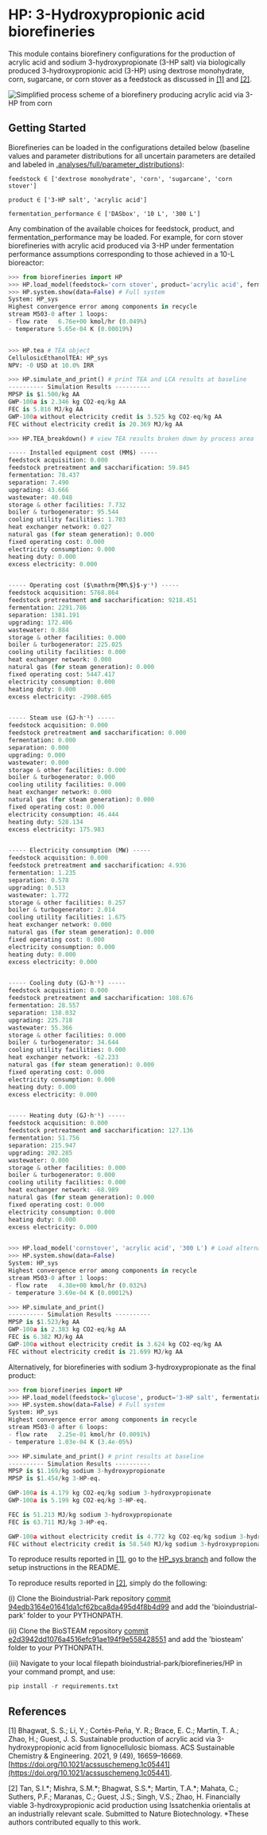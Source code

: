 # HP: 3-Hydroxypropionic acid biorefineries

This module contains biorefinery configurations for the production of 
acrylic acid and sodium 3-hydroxypropionate (3-HP salt) via biologically produced 
3-hydroxypropionic acid (3-HP) using dextrose monohydrate, corn, sugarcane, or
corn stover as a feedstock as discussed in [[1]](#1) and [[2]](#2).

![Simplified process scheme of a biorefinery producing acrylic acid via 3-HP from corn](https://github.com/BioSTEAMDevelopmentGroup/Bioindustrial-Park/blob/master/biorefineries/HP/images/HP_sys_corn_acrylic_simplified_process_scheme.png)

Getting Started
---------------

Biorefineries can be loaded in the configurations detailed below
(baseline values and parameter distributions for all uncertain parameters are detailed and labeled in [.analyses/full/parameter_distributions](https://github.com/BioSTEAMDevelopmentGroup/Bioindustrial-Park/tree/master/biorefineries/HP/analyses/full/parameter_distributions)):

```
feedstock ∈ ['dextrose monohydrate', 'corn', 'sugarcane', 'corn stover']

product ∈ ['3-HP salt', 'acrylic acid']

fermentation_performance ∈ ['DASbox', '10 L', '300 L']
```


Any combination of the available choices for feedstock, product, and fermentation_performance may be loaded.
For example, for corn stover biorefineries with acrylic acid produced via 3-HP under fermentation
performance assumptions corresponding to those achieved in a 10-L bioreactor:

```python
>>> from biorefineries import HP
>>> HP.load_model(feedstock='corn stover', product='acrylic acid', fermentation_performance='10 L')
>>> HP.system.show(data=False) # Full system
System: HP_sys
Highest convergence error among components in recycle
stream M503-0 after 1 loops:
- flow rate   6.76e+00 kmol/hr (0.049%)
- temperature 5.65e-04 K (0.00019%)


>>> HP.tea # TEA object
CellulosicEthanolTEA: HP_sys
NPV: -0 USD at 10.0% IRR

>>> HP.simulate_and_print() # print TEA and LCA results at baseline
---------- Simulation Results ----------
MPSP is $1.500/kg AA
GWP-100a is 2.346 kg CO2-eq/kg AA
FEC is 5.816 MJ/kg AA
GWP-100a without electricity credit is 3.525 kg CO2-eq/kg AA
FEC without electricity credit is 20.369 MJ/kg AA

>>> HP.TEA_breakdown() # view TEA results broken down by process area

----- Installed equipment cost (MM$) -----
feedstock acquisition: 0.000
feedstock pretreatment and saccharification: 59.845
fermentation: 78.437
separation: 7.490
upgrading: 43.666
wastewater: 40.048
storage & other facilities: 7.732
boiler & turbogenerator: 95.544
cooling utility facilities: 1.703
heat exchanger network: 0.027
natural gas (for steam generation): 0.000
fixed operating cost: 0.000
electricity consumption: 0.000
heating duty: 0.000
excess electricity: 0.000


----- Operating cost ($\mathrm{MM\$}$·y⁻¹) -----
feedstock acquisition: 5768.864
feedstock pretreatment and saccharification: 9218.451
fermentation: 2291.786
separation: 1381.191
upgrading: 172.406
wastewater: 0.884
storage & other facilities: 0.000
boiler & turbogenerator: 225.025
cooling utility facilities: 0.000
heat exchanger network: 0.000
natural gas (for steam generation): 0.000
fixed operating cost: 5447.417
electricity consumption: 0.000
heating duty: 0.000
excess electricity: -2908.605


----- Steam use (GJ·h⁻¹) -----
feedstock acquisition: 0.000
feedstock pretreatment and saccharification: 0.000
fermentation: 0.000
separation: 0.000
upgrading: 0.000
wastewater: 0.000
storage & other facilities: 0.000
boiler & turbogenerator: 0.000
cooling utility facilities: 0.000
heat exchanger network: 0.000
natural gas (for steam generation): 0.000
fixed operating cost: 0.000
electricity consumption: 46.444
heating duty: 528.134
excess electricity: 175.983


----- Electricity consumption (MW) -----
feedstock acquisition: 0.000
feedstock pretreatment and saccharification: 4.936
fermentation: 1.235
separation: 0.578
upgrading: 0.513
wastewater: 1.772
storage & other facilities: 0.257
boiler & turbogenerator: 2.014
cooling utility facilities: 1.675
heat exchanger network: 0.000
natural gas (for steam generation): 0.000
fixed operating cost: 0.000
electricity consumption: 0.000
heating duty: 0.000
excess electricity: 0.000


----- Cooling duty (GJ·h⁻¹) -----
feedstock acquisition: 0.000
feedstock pretreatment and saccharification: 108.676
fermentation: 28.557
separation: 138.032
upgrading: 225.718
wastewater: 55.366
storage & other facilities: 0.000
boiler & turbogenerator: 34.644
cooling utility facilities: 0.000
heat exchanger network: -62.233
natural gas (for steam generation): 0.000
fixed operating cost: 0.000
electricity consumption: 0.000
heating duty: 0.000
excess electricity: 0.000


----- Heating duty (GJ·h⁻¹) -----
feedstock acquisition: 0.000
feedstock pretreatment and saccharification: 127.136
fermentation: 51.756
separation: 215.947
upgrading: 202.285
wastewater: 0.000
storage & other facilities: 0.000
boiler & turbogenerator: 0.000
cooling utility facilities: 0.000
heat exchanger network: -68.989
natural gas (for steam generation): 0.000
fixed operating cost: 0.000
electricity consumption: 0.000
heating duty: 0.000
excess electricity: 0.000


>>> HP.load_model('cornstover', 'acrylic acid', '300 L') # Load alternative fermentation performance
>>> HP.system.show(data=False)
System: HP_sys
Highest convergence error among components in recycle
stream M503-0 after 1 loops:
- flow rate   4.38e+00 kmol/hr (0.032%)
- temperature 3.69e-04 K (0.00012%)

>>> HP.simulate_and_print()
---------- Simulation Results ----------
MPSP is $1.523/kg AA
GWP-100a is 2.383 kg CO2-eq/kg AA
FEC is 6.382 MJ/kg AA
GWP-100a without electricity credit is 3.624 kg CO2-eq/kg AA
FEC without electricity credit is 21.699 MJ/kg AA

```

Alternatively, for biorefineries with sodium 3-hydroxypropionate as the final product:

```python
>>> from biorefineries import HP
>>> HP.load_model(feedstock='glucose', product='3-HP salt', fermentation_performance='DASbox')
>>> HP.system.show(data=False) # Full system
System: HP_sys
Highest convergence error among components in recycle
stream M503-0 after 6 loops:
- flow rate   2.25e-01 kmol/hr (0.0091%)
- temperature 1.03e-04 K (3.4e-05%)

>>> HP.simulate_and_print() # print results at baseline
---------- Simulation Results ----------
MPSP is $1.169/kg sodium 3-hydroxypropionate
MPSP is $1.454/kg 3-HP-eq.

GWP-100a is 4.179 kg CO2-eq/kg sodium 3-hydroxypropionate
GWP-100a is 5.199 kg CO2-eq/kg 3-HP-eq.

FEC is 51.213 MJ/kg sodium 3-hydroxypropionate
FEC is 63.711 MJ/kg 3-HP-eq.

GWP-100a without electricity credit is 4.772 kg CO2-eq/kg sodium 3-hydroxypropionate
FEC without electricity credit is 58.540 MJ/kg sodium 3-hydroxypropionate
```

To reproduce results reported in [[1]](#1), go to the [HP_sys branch](https://github.com/BioSTEAMDevelopmentGroup/Bioindustrial-Park/tree/HP_sys/BioSTEAM%202.x.x/biorefineries/HP) and follow the setup instructions in the README.

To reproduce results reported in [[2]](#2), simply do the following:

(i) Clone the Bioindustrial-Park repository [commit 94edb3164e01641da1cf62bca8da495d4f8b4d99](https://github.com/BioSTEAMDevelopmentGroup/Bioindustrial-Park/tree/94edb3164e01641da1cf62bca8da495d4f8b4d99/biorefineries/HP) and add the 'bioindustrial-park' folder to your PYTHONPATH.

(ii) Clone the BioSTEAM repository [commit e2d3942dd1076a4516efc91ae194f9e558428551](https://github.com/BioSTEAMDevelopmentGroup/biosteam/tree/e2d3942dd1076a4516efc91ae194f9e558428551)
and add the 'biosteam' folder to your PYTHONPATH.

(iii) Navigate to your local filepath bioindustrial-park/biorefineries/HP
     in your command prompt, and use:

```python
pip install -r requirements.txt
```

## References
<a id="1">[1]</a> 
    Bhagwat, S. S.; Li, Y.; Cortés-Peña, Y. R.; Brace, E. C.; Martin, T. A.; Zhao, H.; Guest, J. S. Sustainable production of acrylic acid via 3-hydroxypropionic acid from lignocellulosic biomass. ACS Sustainable Chemistry & Engineering. 2021, 9 (49), 16659–16669. [https://doi.org/10.1021/acssuschemeng.1c05441](https://doi.org/10.1021/acssuschemeng.1c05441).

<a id="2">[2]</a> 
    Tan, S.I.\*; Mishra, S.M.\*; Bhagwat, S.S.\*; Martin, T.A.\*; Mahata, C.; Suthers, P.F.; Maranas, C.; Guest, J.S.; Singh, V.S.; Zhao, H. Financially viable 3-hydroxypropionic acid production using Issatchenkia orientalis at an industrially relevant scale. Submitted to Nature Biotechnology. *These authors contributed equally to this work.
